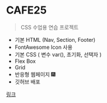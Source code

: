 # CAFE25

> CSS 수업용 연습 프로젝트 

+ 기본 HTML (Nav, Section, Footer)
+ FontAwesome Icon 사용
+ 기본 CSS ( 변수 var(), 초기화, 선택자 )
+ Flex Box
+ Grid 
+ 반응형 웹페이지 🎆
+ 깃허브 배포

[링크](https://yejin087.github.io/CAFE25)